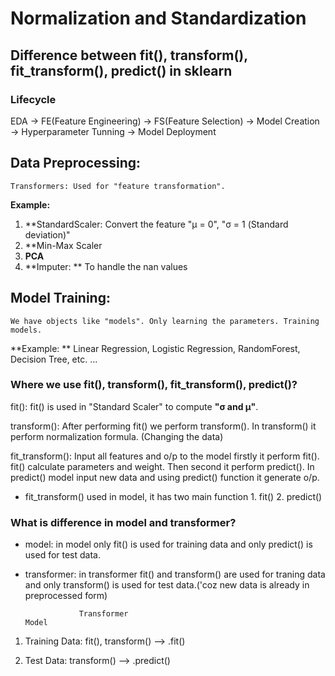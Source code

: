 # Normalization and Standardization 

## Difference between fit(), transform(), fit_transform(), predict() in sklearn

### Lifecycle

EDA -> FE(Feature Engineering) -> FS(Feature Selection) -> Model Creation -> Hyperparameter Tunning -> Model Deployment                          
               

## Data Preprocessing:
    Transformers: Used for "feature transformation".
    
**Example:** 
1. **StandardScaler: Convert the feature "μ = 0", "σ = 1 (Standard deviation)" 
2. **Min-Max Scaler
3. **PCA**
4. **Imputer: ** To handle the nan values



## Model Training:
    We have objects like "models". Only learning the parameters. Training models.
    
**Example: **
Linear Regression, Logistic Regression, RandomForest, Decision Tree, etc. ...

### Where we use fit(), transform(), fit_transform(), predict()?

fit(): fit() is used in "Standard Scaler" to compute **"σ and μ"**. 

transform(): After performing fit() we perform transform(). In transform() it perform normalization formula. (Changing the data)

fit_transform():
    Input all features and o/p to the model firstly it perform fit(). fit() calculate parameters and weight. Then second it perform predict(). In predict() model input new data and using predict() function it generate o/p. 

* fit_transform() used in model, it has two main function 1. fit() 2. predict()

### What is difference in model and transformer?
* model: in model only fit() is used for training data and only predict() is used for test data.

* transformer: in transformer fit() and transform() are used for traning data and only transform() is used for test data.('coz new data is already in preprocessed form)



                  Transformer                                         Model

1. Training Data: fit(), transform()             -->                 .fit()

2. Test Data:     transform()                    -->                 .predict()